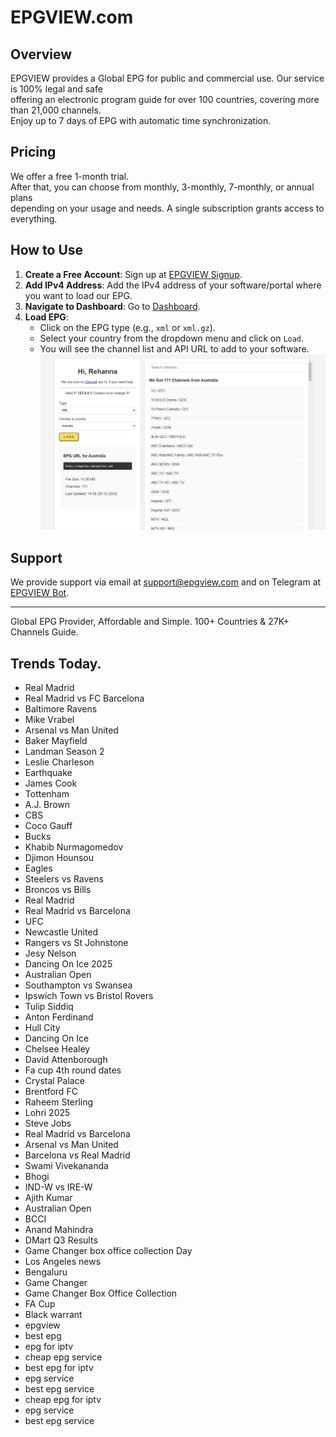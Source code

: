 # EPGVIEW.com



## Overview
EPGVIEW provides a Global EPG for public and commercial use. Our service is 100% legal and safe\
offering an electronic program guide for over 100 countries, covering more than 21,000 channels.\
Enjoy up to 7 days of EPG with automatic time synchronization.

## Pricing
We offer a free 1-month trial. \
After that, you can choose from monthly, 3-monthly, 7-monthly, or annual plans \
depending on your usage and needs. A single subscription grants access to everything.

## How to Use
1. **Create a Free Account**: Sign up at [EPGVIEW Signup](https://epgview.com/signup.php).
2. **Add IPv4 Address**: Add the IPv4 address of your software/portal where you want to load our EPG.
3. **Navigate to Dashboard**: Go to [Dashboard](https://epgview.com/dashboard.php).
4. **Load EPG**:
   - Click on the EPG type (e.g., `xml` or `xml.gz`).
   - Select your country from the dropdown menu and click on `Load`.
   - You will see the channel list and API URL to add to your software.
![EPGVIEW](img/dashboard.png)
## Support
We provide support via email at [support@epgview.com](mailto:support@epgview.com) and on Telegram at [EPGVIEW Bot](https://t.me/epgview_bot).

---

Global EPG Provider, Affordable and Simple. 100+ Countries & 27K+ Channels Guide.

## Trends Today.

- Real Madrid
- Real Madrid vs FC Barcelona
- Baltimore Ravens
- Mike Vrabel
- Arsenal vs Man United
- Baker Mayfield
- Landman Season 2
- Leslie Charleson
- Earthquake
- James Cook
- Tottenham
- A.J. Brown
- CBS
- Coco Gauff
- Bucks
- Khabib Nurmagomedov
- Djimon Hounsou
- Eagles
- Steelers vs Ravens
- Broncos vs Bills
- Real Madrid
- Real Madrid vs Barcelona
- UFC
- Newcastle United
- Rangers vs St Johnstone
- Jesy Nelson
- Dancing On Ice 2025
- Australian Open
- Southampton vs Swansea
- Ipswich Town vs Bristol Rovers
- Tulip Siddiq
- Anton Ferdinand
- Hull City
- Dancing On Ice
- Chelsee Healey
- David Attenborough
- Fa cup 4th round dates
- Crystal Palace
- Brentford FC
- Raheem Sterling
- Lohri 2025
- Steve Jobs
- Real Madrid vs Barcelona
- Arsenal vs Man United
- Barcelona vs Real Madrid
- Swami Vivekananda
- Bhogi
- IND-W vs IRE-W
- Ajith Kumar
- Australian Open
- BCCI
- Anand Mahindra
- DMart Q3 Results
- Game Changer box office collection Day
- Los Angeles news
- Bengaluru
- Game Changer
- Game Changer Box Office Collection
- FA Cup
- Black warrant
- epgview
- best epg
- epg for iptv
- cheap epg service
- best epg for iptv
- epg service
- best epg service
- cheap epg for iptv
- epg service
- best epg service
